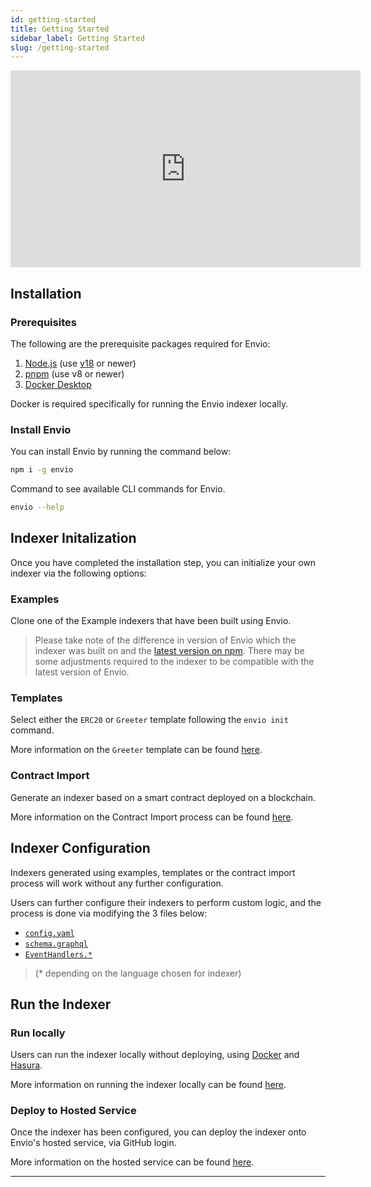 ```yaml
---
id: getting-started
title: Getting Started
sidebar_label: Getting Started
slug: /getting-started
---
```


<iframe width="560" height="315" src="https://www.youtube.com/embed/LNhaN-Cikis" title="YouTube video player" frameborder="0" allow="accelerometer; autoplay; clipboard-write; encrypted-media; gyroscope; picture-in-picture" allowfullscreen></iframe>

## Installation

### Prerequisites

The following are the prerequisite packages required for Envio:

1. [Node.js](https://nodejs.org/en/download/current) (use [v18](https://nodejs.org/download/release/v18.18.0/) or newer)
2. [pnpm](https://pnpm.io/installation) (use v8 or newer)
3. [Docker Desktop](https://www.docker.com/products/docker-desktop/)

Docker is required specifically for running the Envio indexer locally.

### Install Envio

You can install Envio by running the command below:

```bash
npm i -g envio
```

Command to see available CLI commands for Envio.

```bash
envio --help
```

## Indexer Initalization

Once you have completed the installation step, you can initialize your own indexer via the following options:

### Examples

Clone one of the Example indexers that have been built using Envio.

> Please take note of the difference in version of Envio which the indexer was built on and the [latest version on npm](https://www.npmjs.com/package/envio).
> There may be some adjustments required to the indexer to be compatible with the latest version of Envio.

### Templates

Select either the `ERC20` or `Greeter` template following the `envio init` command.

More information on the `Greeter` template can be found [here](./greeter-tutorial).

### Contract Import

Generate an indexer based on a smart contract deployed on a blockchain.

More information on the Contract Import process can be found [here](./contract-import).

## Indexer Configuration

Indexers generated using examples, templates or the contract import process will work without any further configuration.

Users can further configure their indexers to perform custom logic, and the process is done via modifying the 3 files below:

- [`config.yaml`](configuration-file)
- [`schema.graphql`](./schema)
- [`EventHandlers.*`](./event-handlers)

> (\* depending on the language chosen for indexer)

## Run the Indexer

### Run locally

Users can run the indexer locally without deploying, using [Docker](https://www.docker.com/products/docker-desktop/) and [Hasura](https://hasura.io/).

More information on running the indexer locally can be found [here](./running-locally).

### Deploy to Hosted Service

Once the indexer has been configured, you can deploy the indexer onto Envio's hosted service, via GitHub login.

More information on the hosted service can be found [here](./hosted-service).

---

